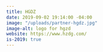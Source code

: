 ```yaml
---
title: HGDZ
date: 2019-09-02 19:14:00 -04:00
image: "/uploads/partner-hgdz.jpg"
image-alt: logo for hgzd
website: https://www.hzdg.com/
is-2019: true
---
```


